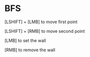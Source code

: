 # BFS

[LSHIFT] + [LMB] to move first point

[LSHIFT] + [RMB] to move second point

[LMB] to set the wall

[RMB] to remove the wall
